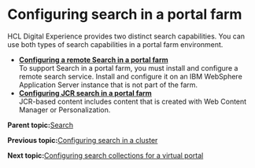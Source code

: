 # Configuring search in a portal farm

HCL Digital Experience provides two distinct search capabilities. You can use both types of search capabilities in a portal farm environment.

-   **[Configuring a remote Search in a portal farm](../install/farm_psearch.md)**  
To support Search in a portal farm, you must install and configure a remote search service. Install and configure it on an IBM WebSphere Application Server instance that is not part of the farm.
-   **[Configuring JCR search in a portal farm](../install/farm_install_search.md)**  
JCR-based content includes content that is created with Web Content Manager or Personalization.

**Parent topic:**[Search](../wcm/wcm_dev_search.md)

**Previous topic:**[Configuring search in a cluster](../config/config_search_clus.md)

**Next topic:**[Configuring search collections for a virtual portal](../admin-system/advp_tsk_cgf_srchcoll.md)

